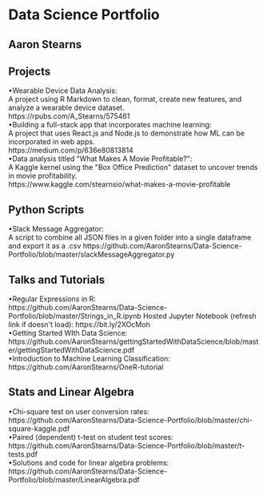 # Data Science Portfolio
## Aaron Stearns 
<h2>Projects</h2>
•Wearable Device Data Analysis:
<br>
A project using R Markdown to clean, format, create new features, and analyze a wearable device dataset.
<br>
https://rpubs.com/A_Stearns/575461
<br>
•Building a full-stack app that incorporates machine learning: 
<br>
A project that uses React.js and Node.js to demonstrate how ML can be incorporated in web apps.
<br>
https://medium.com/p/636e80813814
<br>
•Data analysis titled "What Makes A Movie Profitable?":
<br>
A Kaggle kernel using the "Box Office Prediction" dataset to uncover trends in movie profitability.
<br> 
https://www.kaggle.com/stearnsio/what-makes-a-movie-profitable

<br>
<h2>Python Scripts</h2>
•Slack Message Aggregator: 
<br>
A script to combine all JSON files in a given folder into a single dataframe and export it as a .csv
https://github.com/AaronStearns/Data-Science-Portfolio/blob/master/slackMessageAggregator.py

<br>
<h2>Talks and Tutorials</h2>
•Regular Expressions in R: 
<br>
https://github.com/AaronStearns/Data-Science-Portfolio/blob/master/Strings_in_R.ipynb Hosted Jupyter Notebook (refresh link if doesn't load): https://bit.ly/2XOcMoh  
<br>
•Getting Started WIth Data Science: https://github.com/AaronStearns/gettingStartedWithDataScience/blob/master/gettingStartedWithDataScience.pdf
<br>
•Introduction to Machine Learning Classification: 
<br>
https://github.com/AaronStearns/OneR-tutorial


<br>
<h2>Stats and Linear Algebra</h2>
•Chi-square test on user conversion rates: 
<br>
https://github.com/AaronStearns/Data-Science-Portfolio/blob/master/chi-square-kaggle.pdf
<br>
•Paired (dependent) t-test on student test scores: 
<br>
https://github.com/AaronStearns/Data-Science-Portfolio/blob/master/t-tests.pdf
<br>
•Solutions and code for linear algebra problems: 
<br>
https://github.com/AaronStearns/Data-Science-Portfolio/blob/master/LinearAlgebra.pdf

